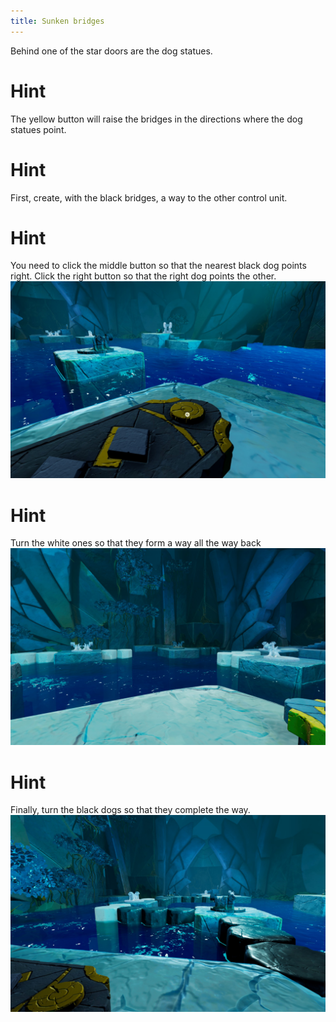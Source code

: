 ```yaml
---
title: Sunken bridges
---
```


Behind one of the star doors are the dog statues.

# Hint
The yellow button will raise the bridges in the directions where the dog statues point.

# Hint
First, create, with the black bridges, a way to the other control unit.

# Hint
You need to click the middle button so that the nearest black dog points right. Click the right button so that the right dog points the other.
![First bridge](first_bridge.jpg)

# Hint
Turn the white ones so that they form a way all the way back
![White bridges](white_bridges.jpg)

# Hint
Finally, turn the black dogs so that they complete the way.
![Last bridges](last_bridges.jpg)
